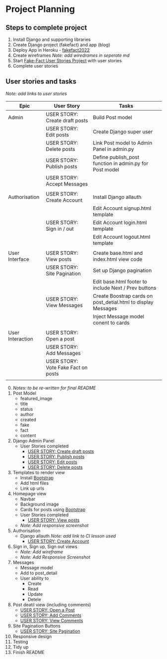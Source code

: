 # Project Planning

## Steps to complete project
1. Install Django and supporting libraries
0. Create Django project (fakefact) and app (blog)
0. Deploy App in Heroku - [fakefact2022](https://fakefact2022.herokuapp.com/)
0. Create wireframes _Note: add wiredrames in seperate md_
0. Start [Fake-Fact User Stories Project](https://github.com/users/AEMacBeath/projects/5/views/2) with user stories
0. Complete user stories

## User stories and tasks
_Note: add links to user stories_

| Epic            | User Story                         | Tasks                                                        |
| --------------- | ---------------------------------- | ------------------------------------------------------------ |
| Admin           | USER STORY: Create draft posts     | Build Post model                                             |
|                 | USER STORY: Edit posts             | Create Django super user                                     |
|                 | USER STORY: Delete posts           | Link Post model to Admin Panel in admin.py                   |
|                 | USER STORY: Publish posts          | Define publish_post function in admin.py for Post model      |
|                 | USER STORY: Accept Messages        |                                                              |
|                 |                                    |                                                              |
| Authorisation   | USER STORY: Create Account         | Install Django allauth                                       |
|                 |                                    | Edit Account signup.html template                            |
|                 | USER STORY: Sign in / out          | Edit Account login.html template                             |
|                 |                                    | Edit Account logout.html template                            |
|                 |                                    |                                                              |
| User Interface  | USER STORY: View posts             | Create base.html and index.html view code                    |
|                 | USER STORY: Site Pagination        | Set up Django pagination                                     |
|                 |                                    | Edit base.html footer to include Next / Prev buttons         |
|                 | USER STORY: View Messages          | Create Boostrap cards on post_detial.html to display Messages |
|                 |                                    | Inject Message model conent to cards                         |
|                 |                                    |                                                              |
| User Interaction | USER STORY: Open a post           |                                                              |
|                 | USER STORY: Add Messages           |                                                              |
|                 | USER STORY: Vote Fake Fact on posts |                                                             |
|                 |                                    |                                                              |


0.  _Notes: to be re-written for final README_
0. Post Model
    -   featured_image
    -   title
    -   status
    -   author
    -   created
    -   fake
    -   fact
    -   content
7. Django Admin Panel <!--Compelete-->
    -   User Stories completed
        -   [USER STORY: Create draft posts](https://github.com/AEMacBeath/fake-fact/issues/4)
        -   [USER STORY: Publish posts](https://github.com/AEMacBeath/fake-fact/issues/5)
        -   [USER STORY: Edit posts](https://github.com/AEMacBeath/fake-fact/issues/6)
        -   [USER STORY: Delete posts](https://github.com/AEMacBeath/fake-fact/issues/7)
8. Templates to render view <!--Compelete-->
    -   Install [Bootstrap](https://getbootstrap.com/docs/5.2/getting-started/introduction/)
    -   Add html files
    -   Link up urls
9. Homepage view <!--Compelete-->
    -   Navbar
    -   Background image
    -   Cards for posts using [Bootstrap](https://getbootstrap.com/docs/5.2/components/card/)
    -   User Stories completed
        -   [USER STORY: View posts](https://github.com/AEMacBeath/fake-fact/issues/1)
    -   _Note: Add responsive screenshot_
10. Authorisation <!--complete-->
    -   Django allauth _Note: add link to CI lesson used_
        -   [USER STORY: Create Account](https://github.com/AEMacBeath/fake-fact/issues/3)
11. Sign in, Sign up, Sign out views
    -   _Note: Add wireframe_
    -   _Note: Add Responsive Screenshot_
12. Messages <!--todo-->
    -   Message model
    -   Add to post_detail
    -   User ability to
        -   Create <!--Done-->
        -   Read <!--Done-->
        -   Update
        -   Detele
13. Post deatil view (including comments) <!--todo-->
    -   [USER STORY: Open a Post](https://github.com/AEMacBeath/fake-fact/issues/8)
    -   [USER STORY: Add Comments](https://github.com/AEMacBeath/fake-fact/issues/9)
    -   [USER STORY: View Comments](https://github.com/AEMacBeath/fake-fact/issues/10)
14. Site Pagination Buttons
    -   [USER STORY: Site Pagination](https://github.com/AEMacBeath/fake-fact/issues/11)
15. Responsive design
00. Testing
00. Tidy up
00. Finish README

